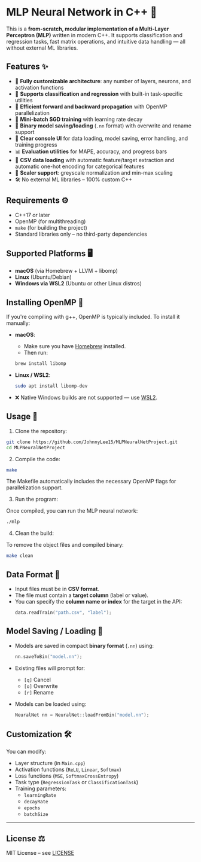 # MLP Neural Network in C++ 🤖

This is a **from-scratch, modular implementation of a Multi-Layer Perceptron (MLP)** written in modern C++. It supports classification and regression tasks, fast matrix operations, and intuitive data handling — all without external ML libraries.

## Features ✨

- 🔧 **Fully customizable architecture**: any number of layers, neurons, and activation functions
- 🧠 **Supports classification and regression** with built-in task-specific utilities
- 🏃 **Efficient forward and backward propagation** with OpenMP parallelization
- 📆 **Mini-batch SGD training** with learning rate decay
- 📂 **Binary model saving/loading** (`.nn` format) with overwrite and rename support
- 🧪 **Clear console UI** for data loading, model saving, error handling, and training progress
- 📊 **Evaluation utilities** for MAPE, accuracy, and progress bars
- 📁 **CSV data loading** with automatic feature/target extraction and automatic one-hot encoding for categorical features
- 🌈 **Scaler support**: greyscale normalization and min-max scaling
- 🛠️ No external ML libraries – 100% custom C++

## Requirements ⚙️

- C++17 or later
- OpenMP (for multithreading)
- `make` (for building the project)
- Standard libraries only – no third-party dependencies

## Supported Platforms 🖥️

- **macOS** (via Homebrew + LLVM + libomp)
- **Linux** (Ubuntu/Debian)
- **Windows via WSL2** (Ubuntu or other Linux distros)

## Installing OpenMP 🧩

If you're compiling with g++, OpenMP is typically included. To install it manually:

- **macOS**:

  - Make sure you have [Homebrew](https://brew.sh/) installed.
  - Then run:
  ```bash
  brew install libomp
  ```

- **Linux / WSL2**:

  ```bash
  sudo apt install libomp-dev
  ```

- ❌ Native Windows builds are not supported — use [WSL2](https://learn.microsoft.com/en-us/windows/wsl/).

## Usage 🚀

1. Clone the repository:

  ```bash
  git clone https://github.com/JohnnyLee15/MLPNeuralNetProject.git
  cd MLPNeuralNetProject
  ```

2. Compile the code:

  ```bash
  make
  ```

  The Makefile automatically includes the necessary OpenMP flags for parallelization support.

3. Run the program:

  Once compiled, you can run the MLP neural network:

  ```bash
  ./mlp
  ```

4. Clean the build:

  To remove the object files and compiled binary:

  ```bash
  make clean
  ```

## Data Format 📂

- Input files must be in **CSV format**.
- The file must contain a **target column** (label or value).
- You can specify the **column name or index** for the target in the API:
  ```cpp
  data.readTrain("path.csv", "label");
  ```

## Model Saving / Loading 📂

- Models are saved in compact **binary format** (`.nn`) using:

  ```cpp
  nn.saveToBin("model.nn");
  ```

- Existing files will prompt for:

  - `[q]` Cancel
  - `[o]` Overwrite
  - `[r]` Rename

- Models can be loaded using:

  ```cpp
  NeuralNet nn = NeuralNet::loadFromBin("model.nn");
  ```

## Customization 🛠️

You can modify:

- Layer structure (in `Main.cpp`)
- Activation functions (`ReLU`, `Linear`, `Softmax`)
- Loss functions (`MSE`, `SoftmaxCrossEntropy`)
- Task type (`RegressionTask` or `ClassificationTask`)
- Training parameters:
  - `learningRate`
  - `decayRate`
  - `epochs`
  - `batchSize`

---

## License ⚖️

MIT License – see [LICENSE](https://opensource.org/licenses/MIT)

